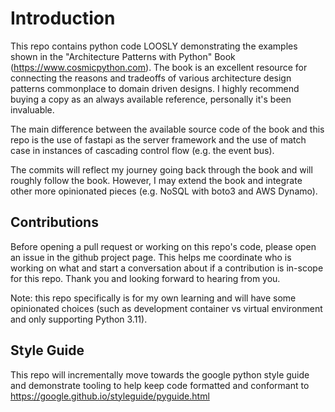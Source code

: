 # Introduction

This repo contains python code LOOSLY demonstrating the examples shown in the "Architecture Patterns with Python" Book (https://www.cosmicpython.com). The book is an excellent resource for connecting the reasons and tradeoffs of various architecture design patterns commonplace to domain driven designs. I highly recommend buying a copy as an always available reference, personally it's been invaluable.

The main difference between the available source code of the book and this repo is the use of fastapi as the server framework and the use of match case in instances of cascading control flow (e.g. the event bus).

The commits will reflect my journey going back through the book and will roughly follow the book. However, I may extend the book and integrate other more opinionated pieces (e.g. NoSQL with boto3 and AWS Dynamo).

## Contributions

Before opening a pull request or working on this repo's code, please open an issue in the github project page. This helps me coordinate who is working on what and start a conversation about if a contribution is in-scope for this repo. Thank you and looking forward to hearing from you.

Note: this repo specifically is for my own learning and will have some opinionated choices (such as development container vs virtual environment and only supporting Python 3.11).

## Style Guide
This repo will incrementally move towards the google python style guide and demonstrate tooling to help keep code formatted and conformant to https://google.github.io/styleguide/pyguide.html 

